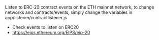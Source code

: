 Listen to ERC-20 contract events on the ETH mainnet network, to change networks and contracts/events, simply change the variables in app/listener/contractlistener.js

 * Check events to listen on ERC20
 * https://eips.ethereum.org/EIPS/eip-20
